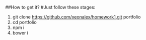 ##How to get it?
#Just follow these stages:
1. git clone https://github.com/xeonalex/homework1.git portfolio
2. cd portfolio
3. npm i
4. bower i

